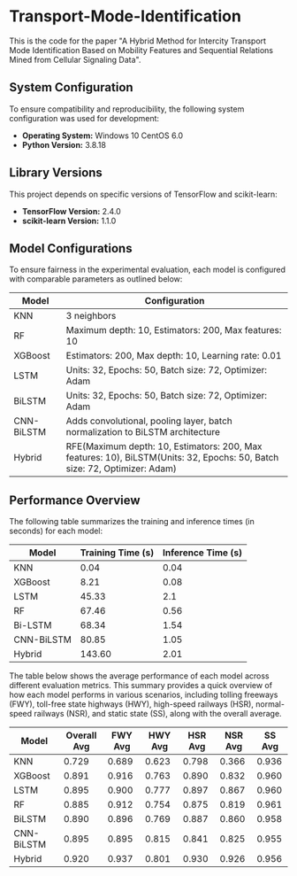 # Transport-Mode-Identification
This is the code for the paper "A Hybrid Method for Intercity Transport Mode Identification Based on Mobility Features and Sequential Relations Mined from Cellular Signaling Data".

## System Configuration

To ensure compatibility and reproducibility, the following system configuration was used for development:

- **Operating System:** Windows 10 CentOS 6.0
- **Python Version:** 3.8.18

## Library Versions

This project depends on specific versions of TensorFlow and scikit-learn:

- **TensorFlow Version:** 2.4.0
- **scikit-learn Version:** 1.1.0

## Model Configurations

To ensure fairness in the experimental evaluation, each model is configured with comparable parameters as outlined below:

| Model       | Configuration                                             |
|-------------|-----------------------------------------------------------|
| KNN         | 3 neighbors                                               |
| RF          | Maximum depth: 10, Estimators: 200, Max features: 10      |
| XGBoost     | Estimators: 200, Max depth: 10, Learning rate: 0.01       |
| LSTM        | Units: 32, Epochs: 50, Batch size: 72, Optimizer: Adam    |
| BiLSTM      | Units: 32, Epochs: 50, Batch size: 72, Optimizer: Adam    |
| CNN-BiLSTM  | Adds convolutional, pooling layer, batch normalization to BiLSTM architecture |
| Hybrid      | RFE(Maximum depth: 10, Estimators: 200, Max features: 10), BiLSTM(Units: 32, Epochs: 50, Batch size: 72, Optimizer: Adam) |

## Performance Overview

The following table summarizes the training and inference times (in seconds) for each model:

| Model       | Training Time (s) | Inference Time (s) |
|-------------|-------------------|--------------------|
| KNN         | 0.04              | 0.04               |
| XGBoost     | 8.21              | 0.08               |
| LSTM        | 45.33             | 2.1                |
| RF          | 67.46             | 0.56               |
| Bi-LSTM     | 68.34             | 1.54               |
| CNN-BiLSTM  | 80.85             | 1.05               |
| Hybrid      | 143.60            | 2.01               |


The table below shows the average performance of each model across different evaluation metrics. This summary provides a quick overview of how each model performs in various scenarios, including tolling freeways (FWY), toll-free state highways (HWY), high-speed railways (HSR), normal-speed railways (NSR), and static state (SS), along with the overall average.

| Model       | Overall Avg | FWY Avg | HWY Avg | HSR Avg | NSR Avg | SS Avg |
|-------------|-------------|---------|---------|---------|---------|--------|
| KNN         | 0.729       | 0.689   | 0.623   | 0.798   | 0.366   | 0.936  |
| XGBoost     | 0.891       | 0.916   | 0.763   | 0.890   | 0.832   | 0.960  |
| LSTM        | 0.895       | 0.900   | 0.777   | 0.897   | 0.867   | 0.960  |
| RF          | 0.885       | 0.912   | 0.754   | 0.875   | 0.819   | 0.961  |
| BiLSTM      | 0.890       | 0.896   | 0.769   | 0.887   | 0.860   | 0.958  |
| CNN-BiLSTM  | 0.895       | 0.895   | 0.815   | 0.841   | 0.825   | 0.955  |
| Hybrid      | 0.920       | 0.937   | 0.801   | 0.930   | 0.926   | 0.956  |
